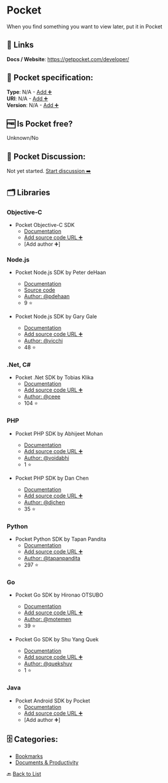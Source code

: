 # Pocket
When you find something you want to view later, put it in Pocket

##  🔗 Links
**Docs / Website**: https://getpocket.com/developer/

## 🧬 Pocket specification:
**Type**: N/A - [Add ➕](https://github.com/apis-list/apis-list/edit/main/apis-list.yaml)  
**URI**: N/A - [Add ➕](https://github.com/apis-list/apis-list/edit/main/apis-list.yaml)  
**Version**: N/A - [Add ➕](https://github.com/apis-list/apis-list/edit/main/apis-list.yaml)

## 🆓 Is Pocket free?
 Unknown/No 

## 💬 Pocket Discussion:
Not yet started. [Start discussion ➡️](https://github.com/apis-list/apis-list/discussions/new)

## 🗂️ Libraries
### Objective-C
- Pocket Objective-C SDK 
    - [Documentation](https://getpocket.com/developer/docs/sdk/objective-c)
    - [Add source code URL ➕]()
    - [Add author ➕]

### Node.js
- Pocket Node.js SDK by Peter deHaan
    - [Documentation](https://www.npmjs.com/package/pocket-promise)
    - [Source code](https://github.com/pdehaan/pocket-promise)
    - [Author: @pdehaan](https://github.com/pdehaan)
    - 9 ⭐

- Pocket Node.js SDK by Gary Gale
    - [Documentation](https://github.com/vicchi/node-getpocket)
    - [Add source code URL ➕]()
    - [Author: @vicchi](https://github.com/vicchi)
    - 48 ⭐

### .Net, C#
- Pocket .Net SDK by Tobias Klika
    - [Documentation](https://github.com/ceee/PocketSharp)
    - [Add source code URL ➕]()
    - [Author: @ceee](https://github.com/ceee)
    - 104 ⭐

### PHP
- Pocket PHP SDK by Abhijeet Mohan
    - [Documentation](https://github.com/voidabhi/Pocket)
    - [Add source code URL ➕]()
    - [Author: @voidabhi](https://github.com/voidabhi)
    - 1 ⭐

- Pocket PHP SDK by Dan Chen
    - [Documentation](https://github.com/djchen/pocket-api-php)
    - [Add source code URL ➕]()
    - [Author: @djchen](https://github.com/djchen)
    - 35 ⭐

### Python
- Pocket Python SDK by Tapan Pandita
    - [Documentation](https://github.com/tapanpandita/pocket)
    - [Add source code URL ➕]()
    - [Author: @tapanpandita](https://github.com/tapanpandita)
    - 297 ⭐

### Go
- Pocket Go SDK by Hironao OTSUBO
    - [Documentation](https://github.com/motemen/go-pocket)
    - [Add source code URL ➕]()
    - [Author: @motemen](https://github.com/motemen)
    - 39 ⭐

- Pocket Go SDK by Shu Yang Quek
    - [Documentation](https://github.com/quekshuy/pocket-golang-sdk)
    - [Add source code URL ➕]()
    - [Author: @quekshuy](https://github.com/quekshuy)
    - 1 ⭐

### Java
- Pocket Android SDK by Pocket
    - [Documentation](https://github.com/Pocket/Pocket-AndroidWear-SDK)
    - [Add source code URL ➕]()
    - [Add author ➕]


## 🗄️ Categories:
- [Bookmarks](https://github.com/apis-list/apis-list#bookmarks-)
- [Documents & Productivity](https://github.com/apis-list/apis-list#documents--productivity-)

🔙  [Back to List](https://github.com/apis-list/apis-list)

